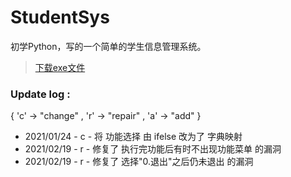 # StudentSys
初学Python，写的一个简单的学生信息管理系统。
  
>[下载exe文件](https://github.com/LonelyMarch/StudentSys/releases)
  
### Update log :
{ 'c' -> "change" , 'r' -> "repair" , 'a' -> "add" }
  
+ 2021/01/24 - c - 将 功能选择 由 ifelse 改为了 字典映射
+ 2021/02/19 - r - 修复了 执行完功能后有时不出现功能菜单 的漏洞
+ 2021/02/19 - r - 修复了 选择"0.退出"之后仍未退出 的漏洞